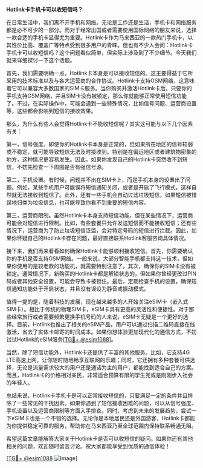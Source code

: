 **Hotlink卡手机卡可以收短信吗？**

在日常生活中，我们离不开手机和网络。无论是工作还是生活，手机卡和网络服务都是必不可少的一部分。而对于经常出国或者需要使用国际网络的朋友来说，选择一款合适的手机卡显得尤为重要。Hotlink卡作为马来西亚的一款热门手机卡，以其性价比高、覆盖广等特点受到很多用户的青睐。但也有不少人会问：Hotlink卡手机卡可以收短信吗？这个问题看似简单，但实际上涉及到了不少细节。今天我们就来详细探讨一下这个话题。

首先，我们需要明确一点，Hotlink卡本身是可以接收短信的。这主要得益于它所采用的技术标准以及与各大运营商的合作协议。Hotlink卡支持GSM网络，这意味着它可以兼容大多数国家的SIM卡服务。当你购买并激活Hotlink卡后，只要你的手机支持GSM网络，并且SIM卡没有被锁定，那么你就能够正常使用短信功能了。不过，在实际操作中，可能会遇到一些特殊情况，比如信号问题、运营商设置等，这些都会影响到短信的接收效果。

那么，为什么有些人会觉得Hotlink卡不能收短信呢？其实这可能与以下几个因素有关：

第一，信号强度。即使你的Hotlink卡本身是正常的，但如果所在地区的信号较弱或不稳定，就可能导致短信无法及时接收到。特别是在偏远地区或者建筑物密集的地方，这种情况更容易发生。因此，如果你发现自己的Hotlink卡突然收不到短信，不妨先检查一下周围是否有强信号源。

第二，手机设置。有时候，问题并不出在SIM卡上，而是手机本身的设置出了问题。例如，某些手机用户可能误将短信通知关闭，或者是开启了飞行模式，这样自然就无法接收到短信了。此外，还有一些手机会自动过滤垃圾短信，如果短信被错误地归类为垃圾信息，也可能导致你看不到重要的短信内容。

第三，运营商限制。虽然Hotlink卡本身支持短信功能，但在某些情况下，运营商可能会对短信进行限制。比如，有些套餐只允许发送短信而不能接收短信；还有些情况下，运营商为了防止垃圾短信泛滥，会对特定号码的短信进行拦截。因此，如果你怀疑自己的Hotlink卡存在问题，最好直接联系Hotlink客服咨询具体情况。

接下来，我们再来看看如何确保Hotlink卡能够顺利接收短信。首先，你需要确认你的手机是否支持GSM网络。一般来说，大部分智能手机都支持这一技术，但如果你使用的是较老款的功能机，就需要特别注意了。其次，确保你的SIM卡没有被锁定。通常情况下，新购买的Hotlink卡都是解锁状态的，但如果你曾经更改过PIN码或者其他安全设置，可能会导致卡被锁住。最后，定期检查手机的设置，确保短信通知功能处于开启状态，并且没有误设为静音或振动模式。

值得一提的是，随着科技的发展，现在越来越多的人开始关注eSIM卡（嵌入式SIM卡）。相比于传统的物理SIM卡，eSIM卡具有更高的灵活性和便捷性。对于那些经常旅行或者需要频繁更换手机号码的人来说，eSIM卡无疑是一个更好的选择。目前，Hotlink也推出了相关的eSIM产品，用户可以通过扫描二维码直接在线激活，省去了实体卡邮寄的时间成本。如果你想体验更加现代化的通信方式，不妨试试Hotlink的eSIM服务[[TG💪+ @esim1088](https://t.me/s/esim1088)]。

当然，除了短信功能外，Hotlink卡还提供了丰富的其他服务。比如，它支持4G LTE高速上网，让你随时随地畅享互联网的乐趣；同时，它还拥有多种套餐可供选择，无论是流量需求较大的用户还是通话为主的用户，都能找到适合自己的方案。而且，Hotlink卡的价格相对亲民，非常适合预算有限的学生党或是刚刚步入社会的年轻人。

总结来说，Hotlink卡手机卡是可以正常接收短信的，只要满足一定的条件并且排除了一些常见的干扰因素。如果你遇到了短信接收困难的问题，可以从信号强度、手机设置以及运营商限制等方面入手排查。同时，考虑到未来的发展趋势，尝试一下eSIM卡也是一个不错的选择。无论你是本地居民还是外国游客，Hotlink卡都能为你提供稳定可靠的服务，帮助你在马来西亚乃至全球范围内保持联系畅通无阻。

希望这篇文章能解答大家关于Hotlink卡是否可以收短信的疑问。如果你还有其他相关的问题，欢迎随时留言讨论。祝大家都能享受到优质的通信体验！

[[TG💪+ @esim1088](https://t.me/s/esim1088) ![Image](https://i.postimg.cc/4NQfJmqS/Snipaste-2025-05-13-00-14-12.png)]